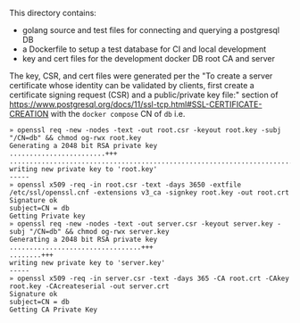 
This directory contains:

* golang source and test files for connecting and querying a postgresql DB
* a Dockerfile to setup a test database for CI and local development
* key and cert files for the development docker DB root CA and server

The key, CSR, and cert files were generated per the "To create a server certificate whose identity can be validated by clients, first create a certificate signing request (CSR) and a public/private key file:" section of https://www.postgresql.org/docs/11/ssl-tcp.html#SSL-CERTIFICATE-CREATION with the `docker compose` CN of `db` i.e.

```console
» openssl req -new -nodes -text -out root.csr -keyout root.key -subj "/CN=db" && chmod og-rwx root.key
Generating a 2048 bit RSA private key
........................+++
......................................................................................+++
writing new private key to 'root.key'
-----
» openssl x509 -req -in root.csr -text -days 3650 -extfile /etc/ssl/openssl.cnf -extensions v3_ca -signkey root.key -out root.crt
Signature ok
subject=CN = db
Getting Private key
» openssl req -new -nodes -text -out server.csr -keyout server.key -subj "/CN=db" && chmod og-rwx server.key
Generating a 2048 bit RSA private key
.................................+++
........+++
writing new private key to 'server.key'
-----
» openssl x509 -req -in server.csr -text -days 365 -CA root.crt -CAkey root.key -CAcreateserial -out server.crt
Signature ok
subject=CN = db
Getting CA Private Key
```
